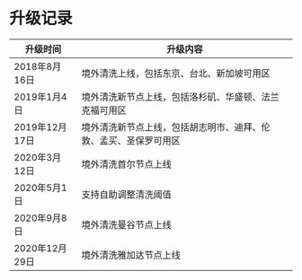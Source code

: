 

# 升级记录

| 升级时间       | 升级内容                        |
| ---------- | --------------------------- |
| 2018年8月16日 | 境外清洗上线，包括东京、台北、新加坡可用区   |
| 2019年1月4日  | 境外清洗新节点上线，包括洛杉矶、华盛顿、法兰克福可用区 |
| 2019年12月17日  | 境外清洗新节点上线，包括胡志明市、迪拜、伦敦、孟买、圣保罗可用区 |
| 2020年3月12日  | 境外清洗首尔节点上线 |
| 2020年5月1日  | 支持自助调整清洗阈值 |
| 2020年9月8日  | 境外清洗曼谷节点上线 |
| 2020年12月29日  | 境外清洗雅加达节点上线 |
